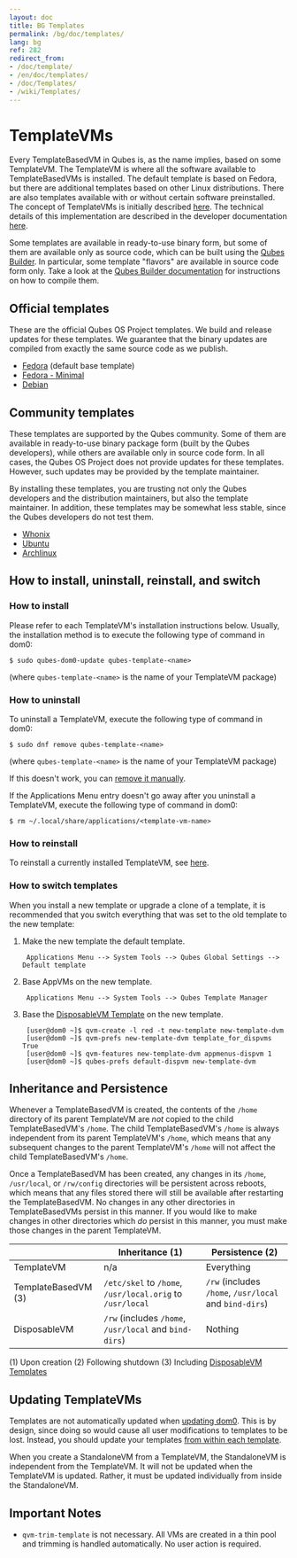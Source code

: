 ```yaml
---
layout: doc
title: BG Templates
permalink: /bg/doc/templates/
lang: bg
ref: 282
redirect_from:
- /doc/template/
- /en/doc/templates/
- /doc/Templates/
- /wiki/Templates/
---
```


# TemplateVMs

Every TemplateBasedVM in Qubes is, as the name implies, based on some TemplateVM.
The TemplateVM is where all the software available to TemplateBasedVMs is installed.
The default template is based on Fedora, but there are additional templates based on other Linux distributions.
There are also templates available with or without certain software preinstalled.
The concept of TemplateVMs is initially described [here](/getting-started/#appvms-qubes-and-templatevms).
The technical details of this implementation are described in the developer documentation [here](/doc/template-implementation/).

Some templates are available in ready-to-use binary form, but some of them are available only as source code, which can be built using the [Qubes Builder](/doc/qubes-builder/).
In particular, some template "flavors" are available in source code form only.
Take a look at the [Qubes Builder documentation](/doc/qubes-builder/) for instructions on how to compile them.


## Official templates

These are the official Qubes OS Project templates.
We build and release updates for these templates.
We guarantee that the binary updates are compiled from exactly the same source code as we publish.

 * [Fedora](/doc/templates/fedora/) (default base template)
 * [Fedora - Minimal](/doc/templates/fedora-minimal)
 * [Debian](/doc/templates/debian/)


## Community templates

These templates are supported by the Qubes community. Some of them are available in ready-to-use binary package form (built by the Qubes developers), while others are available only in source code form. In all cases, the Qubes OS Project does not provide updates for these templates. However, such updates may be provided by the template maintainer.

By installing these templates, you are trusting not only the Qubes developers and the distribution maintainers, but also the template maintainer. In addition, these templates may be somewhat less stable, since the Qubes developers do not test them.

* [Whonix](/doc/templates/whonix/)
* [Ubuntu](/doc/templates/ubuntu/)
* [Archlinux](/doc/templates/archlinux/)


## How to install, uninstall, reinstall, and switch


### How to install

Please refer to each TemplateVM's installation instructions below.
Usually, the installation method is to execute the following type of command in dom0:

    $ sudo qubes-dom0-update qubes-template-<name>

(where `qubes-template-<name>` is the name of your TemplateVM package)


### How to uninstall

To uninstall a TemplateVM, execute the following type of command in dom0:

    $ sudo dnf remove qubes-template-<name>

(where `qubes-template-<name>` is the name of your TemplateVM package)

If this doesn't work, you can [remove it manually](/doc/remove-vm-manually/).

If the Applications Menu entry doesn't go away after you uninstall a TemplateVM, execute the following type of command in dom0:

    $ rm ~/.local/share/applications/<template-vm-name>


### How to reinstall

To reinstall a currently installed TemplateVM, see [here](/doc/reinstall-template/).


### How to switch templates

When you install a new template or upgrade a clone of a template, it is recommended that you switch everything that was set to the old template to the new template:

1. Make the new template the default template.

        Applications Menu --> System Tools --> Qubes Global Settings --> Default template

2. Base AppVMs on the new template.

        Applications Menu --> System Tools --> Qubes Template Manager

3. Base the [DisposableVM Template](/doc/glossary/#disposablevm-template) on the new template.

        [user@dom0 ~]$ qvm-create -l red -t new-template new-template-dvm
        [user@dom0 ~]$ qvm-prefs new-template-dvm template_for_dispvms True
        [user@dom0 ~]$ qvm-features new-template-dvm appmenus-dispvm 1
        [user@dom0 ~]$ qubes-prefs default-dispvm new-template-dvm


## Inheritance and Persistence

Whenever a TemplateBasedVM is created, the contents of the `/home` directory of its parent TemplateVM are *not* copied to the child TemplateBasedVM's `/home`.
The child TemplateBasedVM's `/home` is always independent from its parent TemplateVM's `/home`, which means that any subsequent changes to the parent TemplateVM's `/home` will not affect the child TemplateBasedVM's `/home`.

Once a TemplateBasedVM has been created, any changes in its `/home`, `/usr/local`, or `/rw/config` directories will be persistent across reboots, which means that any files stored there will still be available after restarting the TemplateBasedVM.
No changes in any other directories in TemplateBasedVMs persist in this manner. If you would like to make changes in other directories which *do* persist in this manner, you must make those changes in the parent TemplateVM.

|                    | Inheritance (1)                                           | Persistence (2)
|--------------------|-----------------------------------------------------------|------------------------------------------
|TemplateVM          | n/a                                                       | Everything
|TemplateBasedVM (3) | `/etc/skel` to `/home`, `/usr/local.orig` to `/usr/local` | `/rw` (includes `/home`, `/usr/local` and `bind-dirs`)
|DisposableVM        | `/rw` (includes `/home`, `/usr/local` and `bind-dirs`)    | Nothing

(1) Upon creation
(2) Following shutdown
(3) Including [DisposableVM Templates](/doc/glossary/#disposablevm-template)


## Updating TemplateVMs

Templates are not automatically updated when [updating dom0](/doc/software-update-dom0/).
This is by design, since doing so would cause all user modifications to templates to be lost.
Instead, you should update your templates [from within each template](/doc/software-update-vm/).

When you create a StandaloneVM from a TemplateVM, the StandaloneVM is independent from the TemplateVM.
It will not be updated when the TemplateVM is updated.
Rather, it must be updated individually from inside the StandaloneVM.


## Important Notes

 * `qvm-trim-template` is not necessary. All VMs are created in a thin pool
   and trimming is handled automatically. No user action is required.

